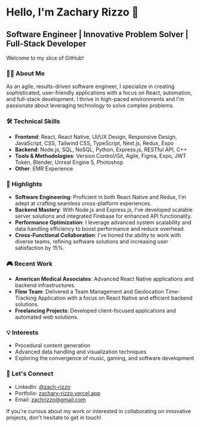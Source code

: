 # Hello, I'm Zachary Rizzo 👋

## Software Engineer | Innovative Problem Solver | Full-Stack Developer

Welcome to my slice of GitHub!

### 🙋‍♂️ About Me

As an agile, results-driven software engineer, I specialize in creating sophisticated, user-friendly applications with a focus on React, automation, and full-stack development. I thrive in high-paced environments and I'm passionate about leveraging technology to solve complex problems.

### 🛠 Technical Skills

- **Frontend**: React, React Native, UI/UX Design, Responsive Design, JavaScript, CSS, Tailwind CSS, TypeScript, Next.js, Redux, Expo
- **Backend**: Node.js, SQL, NoSQL, Python, Express.js, RESTful API, C++
- **Tools & Methodologies**: Version Control/Git, Agile, Figma, Expo, JWT Token, Blender, Unreal Engine 5, Photoshop
- **Other**: EMR Experience

### 🌟 Highlights

- **Software Engineering**: Proficient in both React Native and Redux, I'm adept at crafting seamless cross-platform experiences.
- **Backend Mastery**: With Node.js and Express.js, I've developed scalable server solutions and integrated Firebase for enhanced API functionality.
- **Performance Optimization**: I leverage advanced system scalability and data handling efficiency to boost performance and reduce overhead.
- **Cross-Functional Collaboration**: I've honed the ability to work with diverse teams, refining software solutions and increasing user satisfaction by 15%.

### 🎮 Recent Work

- **American Medical Associates**: Advanced React Native applications and backend infrastructures.
- **Flow Team**: Delivered a Team Management and Geolocation Time-Tracking Application with a focus on React Native and efficient backend solutions.
- **Freelancing Projects**: Developed client-focused applications and automated web solutions.

### 💡 Interests

- Procedural content generation
- Advanced data handling and visualization techniques
- Exploring the convergence of music, gaming, and software development

### 🤝 Let's Connect

- LinkedIn: [@zach-rizzo](https://www.linkedin.com/in/zach-rizzo-877341147/)
- Portfolio: [zachary-rizzo.vercel.app](https://zachary-rizzo.vercel.app)
- Email: [zachrizzo@gmail.com](mailto:zachrizzo@gmail.com)

If you're curious about my work or interested in collaborating on innovative projects, don't hesitate to get in touch!


